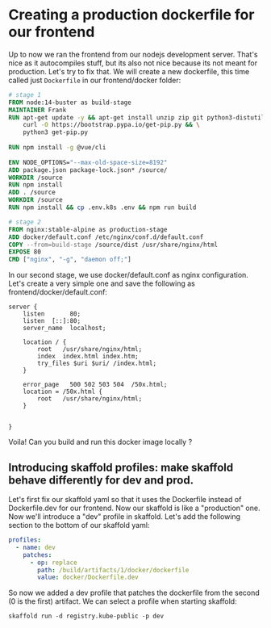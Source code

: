 # Creating a production dockerfile for our frontend

Up to now we ran the frontend from our nodejs development server. That's nice as it autocompiles stuff, but its also not nice because its not meant for production.
Let's try to fix that. We will create a new dockerfile, this time called just `Dockerfile` in our frontend/docker folder:

```Dockerfile
# stage 1
FROM node:14-buster as build-stage
MAINTAINER Frank
RUN apt-get update -y && apt-get install unzip zip git python3-distutils -y && \
    curl -O https://bootstrap.pypa.io/get-pip.py && \
    python3 get-pip.py
    
RUN npm install -g @vue/cli 
  
ENV NODE_OPTIONS="--max-old-space-size=8192"
ADD package.json package-lock.json* /source/
WORKDIR /source
RUN npm install
ADD . /source
WORKDIR /source
RUN npm install && cp .env.k8s .env && npm run build

# stage 2
FROM nginx:stable-alpine as production-stage
ADD docker/default.conf /etc/nginx/conf.d/default.conf
COPY --from=build-stage /source/dist /usr/share/nginx/html
EXPOSE 80
CMD ["nginx", "-g", "daemon off;"]
```

In our second stage, we use docker/default.conf as nginx configuration. Let's create a very simple one and save the following as frontend/docker/default.conf:

```nginx
server {
    listen       80;
    listen  [::]:80;
    server_name  localhost;

    location / {
        root   /usr/share/nginx/html;
        index  index.html index.htm;
        try_files $uri $uri/ /index.html;
    }

    error_page   500 502 503 504  /50x.html;
    location = /50x.html {
        root   /usr/share/nginx/html;
    }


}
```

Voila! Can you build and run this docker image locally ?

## Introducing skaffold profiles: make skaffold behave differently for dev and prod.

Let's first fix our skaffold yaml so that it uses the Dockerfile instead of Dockerfile.dev for our frontend. Now our skaffold is like a "production" one.
Now we'll introduce a "dev" profile in skaffold. Let's add the following section to the bottom of our skaffold yaml:

```yaml
profiles:
  - name: dev
    patches:
      - op: replace
        path: /build/artifacts/1/docker/dockerfile
        value: docker/Dockerfile.dev
```

So now we added a dev profile that patches the dockerfile from the second (0 is the first) artifact. We can select a profile when starting skaffold:

```shell
skaffold run -d registry.kube-public -p dev
```

